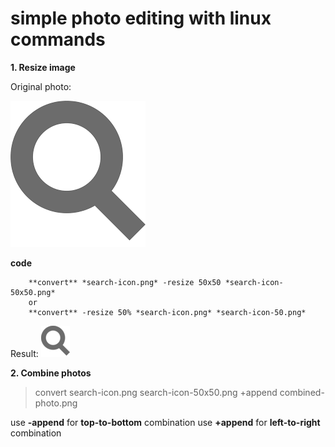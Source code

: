 # simple photo editing with linux commands


**1. Resize image**

Original photo:

![Origin photo](../images/search-icon.png)

**code** 
```shell
    **convert** *search-icon.png* -resize 50x50 *search-icon-50x50.png*
    or
    **convert** -resize 50% *search-icon.png* *search-icon-50.png*
```

Result:
![resize photo](../images/search-icon-50x50.png)

**2. Combine photos**

> convert search-icon.png search-icon-50x50.png +append combined-photo.png

use **-append** for **top-to-bottom** combination
use **+append** for **left-to-right** combination
